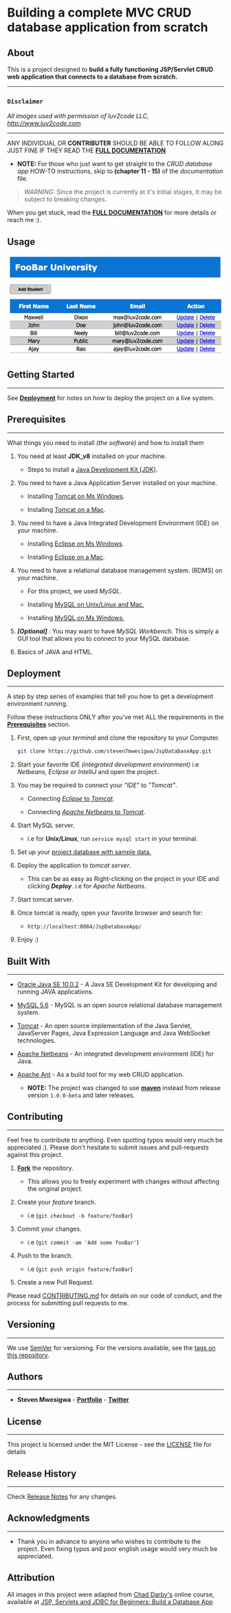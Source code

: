 # Building a complete MVC CRUD database application  from scratch

## About

This is a project designed to **build a fully functioning JSP/Servlet CRUD web application that connects to a database from scratch.**

---

### `Disclaimer`

*All images used with permission of luv2code LLC, http://www.luv2code.com*

---

ANY INDIVIDUAL OR **CONTRIBUTER** SHOULD BE ABLE TO FOLLOW ALONG JUST FINE IF THEY READ THE **[FULL DOCUMENTATION](/DOCUMENTATION.md "full documentation")**

* **NOTE:** For those who just want to get straight to the *CRUD database app* HOW-TO instructions, skip to **(chapter 11 - 15)** of the *documentation* file.

> *WARNING:* Since the project is currently at it's initial stages, It may be subject to breaking changes.

When you get stuck, read the **[FULL DOCUMENTATION](/DOCUMENTATION.md "full documentation")** for more details or reach me :).

## Usage

  ![main-app.png](/MARKDOWN_IMAGES/README-IMAGES/main-app.png)


## Getting Started

---

See **[Deployment](/README.md#deployment "Deploying the project")** for notes on how to deploy the project on a live system.


## Prerequisites

---

What things you need to install *(the software)* and how to install them

1. You need at least **JDK_v8** installed on your machine.

	* Steps to install a [Java Development Kit (JDK)](/DOCUMENTATION.md#02-008-setting-up-the-development-environment-overview "Set up your development environment").

2. You need to have a Java Application Server installed on your machine.

	* Installing [Tomcat on Ms Windows](/DOCUMENTATION.md#02-010-installing-tomcat-on-ms-windows "Installing Tomcat on Ms Windows").

	* Installing [Tomcat on a Mac](/DOCUMENTATION.md#02-011-install-tomcat-on-mac "Installing Tomcat on a Mac").

3. You need to have a Java Integrated Development Environment (IDE) on your machine.

	* Installing [Eclipse on Ms Windows](/DOCUMENTATION.md#02-012-installing-eclipse-on-ms-windows "Installing Eclipse on Ms Windows").

	* Installing [Eclipse on a Mac](/DOCUMENTATION.md#02-013-install-eclipse-on-mac "Installing Eclipse on a Mac").

4. You need to have a relational database management system. (RDMS) on your machine.

	* For this project, we used *MySQL*.

	* Installing [MySQL on Unix/Linux and Mac.](/DOCUMENTATION.md#11-076-installing-the-mysql-database-on-mac-and-linux "Installing MySQL on Unx/Linux and Mac.")

	* Installing [MySQL on Ms Windows.](/DOCUMENTATION.md#11-075-installing-the-mysql-database-on-ms-windows "Installing MySQL on Ms Windows.")

5. ***[Optional]*** : You may want to have *MySQL Workbench*.	 This is simply a GUI tool that allows you to connect to your MySQL database.

6. Basics of JAVA and HTML.

## Deployment

---

A step by step series of examples that tell you how to get a development environment running.

Follow these instructions ONLY after you've met ALL the requirements in the **[Prerequisites](/README.md#prerequisites "Prerequisites")** section.

1. First, open up your *terminal* and clone the repository to your Computer.

	```bash
	git clone https://github.com/steven7mwesigwa/JspDatabaseApp.git
	```

2. Start your favorite IDE *(integrated development environment)* i.e *Netbeans, Eclipse or IntelliJ* and open the project.

3. You may be required to connect your *"IDE"* to *"Tomcat"*.

	* Connecting [*Eclipse* to *Tomcat*](/DOCUMENTATION.md#02-014-connecting-eclipse-to-tomcat "Connecting Eclipse to Tomcat").

	* Connecting [*Apache Netbeans* to *Tomcat*](/DOCUMENTATION.md#connecting-apache-netbeans-to-tomcat "Connecting Apache Netbeans to Tomcat").

4. Start MySQL server.

    * i.e for **Unix/Linux**, run `service mysql start` in your terminal.

5. Set up your [project database with sample data.](/DOCUMENTATION.md#11-077-setting-up-our-project-database-with-sample-data "Instructions to set up your project database.")

6. Deploy the application to *tomcat server*.

    * This can be as easy as Right-clicking on the project in your IDE and clicking ***Deploy***. i.e for *Apache Netbeans*.

7. Start tomcat server.

8. Once tomcat is ready, open your favorite browser and search for:

    * `http://localhost:8084/JspDatabaseApp/`

9. Enjoy :)	


## Built With

---

* [Oracle Java SE 10.0.2](https://www.oracle.com/technetwork/java/javase/downloads/java-archive-javase10-4425482.html "Oracle Java SE 10.0.2") - A Java SE Development Kit for developing and running JAVA applications.

* [MySQL 5.6](http://www.mysqltutorial.org/install-mysql/ "MySQL 5.6") - MySQL is an open source relational database management system.

* [Tomcat](https://tomcat.apache.org/ "Tomcat") - An open source implementation of the Java Servlet, JavaServer Pages, Java Expression Language and Java WebSocket technologies.

* [Apache Netbeans](https://netbeans.apache.org "Apache Netbeans") - An integrated development environment (IDE) for Java.

* [Apache Ant](https://ant.apache.org/ "Apache Ant") - As a build tool for my web CRUD application.

  * **NOTE:** The project was changed to use **[maven](https://maven.apache.org/)** instead from release version `1.0.0-beta` and later releases.

## Contributing

---

Feel free to contribute to anything. Even spotting typos would very much be appreciated :).
Please don't hesitate to submit issues and pull-requests against this project.

1. **[Fork](https://github.com/steven7mwesigwa/JspDatabaseApp/fork)** the repository.

    * This allows you to freely experiment with changes without affecting the original project.

2. Create your *feature* branch.

    * i.e  (`git checkout -b feature/fooBar`)

3. Commit your changes.

    * i.e  (`git commit -am 'Add some fooBar'`)

4. Push to the branch.

    * i.e  (`git push origin feature/fooBar`)

5. Create a new Pull Request.

Please read [CONTRIBUTING.md](https://github.com/steven7mwesigwa/jsp-database-app/blob/master/CONTRIBUTING.md) for details on our code of conduct, and the process for submitting pull requests to me.

## Versioning

---

We use [SemVer](http://semver.org/) for versioning. For the versions available, see the [tags on this repository](https://github.com/steven7mwesigwa/JspDatabaseApp/tags).

## Authors

---

* **Steven Mwesigwa** - **[Portfolio](https://steven7mwesigwa.github.io/ "Portfolio website : Steven Mwesigwa")** - **[Twitter](https://twitter.com/steven7mwesigwa "Twitter Account : Steven Mwesigwa")**

[//]: # "See also the list of [contributors](https://github.com/your/project/contributors) who participated in this project."

## License

---

This project is licensed under the MIT License - see the [LICENSE](https://github.com/steven7mwesigwa/jsp-database-app/blob/master/LICENSE) file for details

## Release History

---

Check [Release Notes](https://github.com/steven7mwesigwa/JspDatabaseApp/releases "Release Notes") for any changes.

## Acknowledgments

---

* Thank you in advance to  anyone who wishes to contribute to the project. Even fixing typos and poor english usage would very much be appreciated.

[//]: # "* Hat tip to anyone whose code was used* Inspiration* etc"


## Attribution

All images in this project were adapted from [Chad Darby's](https://twitter.com/luv2codetv?lang=en "Chad Darby") online course,
available at [JSP, Servlets and JDBC for Beginners: Build a Database App](https://www.udemy.com/jsp-tutorial/)

